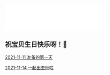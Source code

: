 <iframe frameborder="no" border="0" marginwidth="0" marginheight="0" width=330 height=86 src="//music.163.com/outchain/player?type=2&id=1217530&auto=1&height=66"></iframe>

## 祝宝贝生日快乐呀！🎉

[2021-11-11 准备的第一天](./2021-11-11.md)

[2021-11-14 一起出去玩啦](./2021-11-14.md)

